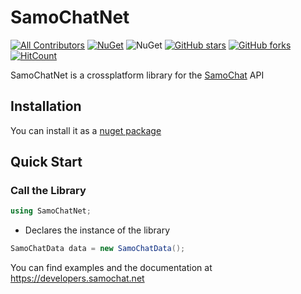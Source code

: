 # SamoChatNet
[![All Contributors](https://img.shields.io/badge/all_contributors-2-orange.svg?style=flat-square)](#contributors-)
[![NuGet](https://img.shields.io/nuget/v/CovidSharp.svg?label=NuGet)](https://www.nuget.org/packages/SamoChatNet/)
![NuGet](https://img.shields.io/nuget/dt/samochatnet.svg)
[![GitHub stars](https://img.shields.io/github/stars/SamoChat/SamoChatNet)](https://github.com/SamoChat/SamoChatNet/stargazers)
[![GitHub forks](https://img.shields.io/github/forks/SamoChat/SamoChatNet)](https://github.com/SamoChat/SamoChatNetnetwork/members)
[![HitCount](http://hits.dwyl.com/samochat/samochatnet.svg)](http://hits.dwyl.com/samochat/samochatnet)

SamoChatNet is a crossplatform library for the [SamoChat](https://samochat.net) API


## Installation
You can install it as a [nuget package](https://www.nuget.org/packages/SamoChatNet) 

## Quick Start

### Call the Library
```c#
using SamoChatNet;
```
- Declares the instance of the library
```c#
SamoChatData data = new SamoChatData();
```

You can find examples and the documentation at https://developers.samochat.net
